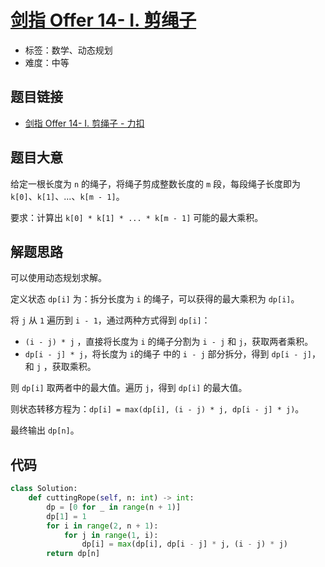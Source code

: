 # [剑指 Offer 14- I. 剪绳子](https://leetcode.cn/problems/jian-sheng-zi-lcof/)

- 标签：数学、动态规划
- 难度：中等

## 题目链接

- [剑指 Offer 14- I. 剪绳子 - 力扣](https://leetcode.cn/problems/jian-sheng-zi-lcof/)

## 题目大意

给定一根长度为 `n` 的绳子，将绳子剪成整数长度的 `m` 段，每段绳子长度即为 `k[0]`、`k[1]`、...、`k[m - 1]`。

要求：计算出 `k[0] * k[1] * ... * k[m - 1]` 可能的最大乘积。

## 解题思路

可以使用动态规划求解。

定义状态 `dp[i]` 为：拆分长度为 `i` 的绳子，可以获得的最大乘积为 `dp[i]`。

将 `j` 从 `1` 遍历到 `i - 1`，通过两种方式得到 `dp[i]`：

- `(i - j) * j` ，直接将长度为 `i` 的绳子分割为 `i - j` 和 `j`，获取两者乘积。
- `dp[i - j] * j`，将长度为 `i`的绳子 中的 `i - j` 部分拆分，得到 `dp[i - j]`，和 `j` ，获取乘积。

则 `dp[i]` 取两者中的最大值。遍历 `j`，得到 `dp[i]` 的最大值。

则状态转移方程为：`dp[i] = max(dp[i], (i - j) * j, dp[i - j] * j)`。

最终输出 `dp[n]`。

## 代码

```python
class Solution:
    def cuttingRope(self, n: int) -> int:
        dp = [0 for _ in range(n + 1)]
        dp[1] = 1
        for i in range(2, n + 1):
            for j in range(1, i):
                dp[i] = max(dp[i], dp[i - j] * j, (i - j) * j)
        return dp[n]
```

